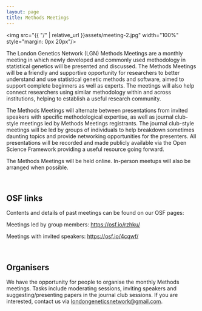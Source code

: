 ```yaml
---
layout: page
title: Methods Meetings
---
```


<p align="center">

\<img src="{{ "/" \| relative_url }}assets/meeting-2.jpg" width="100%" style="margin: 0px 20px"/\>

</p>

The London Genetics Network (LGN) Methods Meetings are a monthly meeting in which newly developed and commonly used methodology in statistical genetics will be presented and discussed. The Methods Meetings will be a friendly and supportive opportunity for researchers to better understand and use statistical genetic methods and software, aimed to support complete beginners as well as experts. The meetings will also help connect researchers using similar methodology within and across institutions, helping to establish a useful research community.

The Methods Meetings will alternate between presentations from invited speakers with specific methodological expertise, as well as journal club-style meetings led by Methods Meetings registrants. The journal club-style meetings will be led by groups of individuals to help breakdown sometimes daunting topics and provide networking opportunities for the presenters. All presentations will be recorded and made publicly available via the Open Science Framework providing a useful resource going forward.

The Methods Meetings will be held online. In-person meetups will also be arranged when possible.

<br>

## OSF links

Contents and details of past meetings can be found on our OSF pages:

Meetings led by group members: <https://osf.io/rzhku/>

Meetings with invited speakers: <https://osf.io/4cqwf/>

<br>

## Organisers

We have the opportunity for people to organise the monthly Methods meetings. Tasks include moderating sessions, inviting speakers and suggesting/presenting papers in the journal club sessions. If you are interested, contact us via <a href="mailto:londongeneticsnetwork@gmail.com">londongeneticsnetwork@gmail.com</a>.
